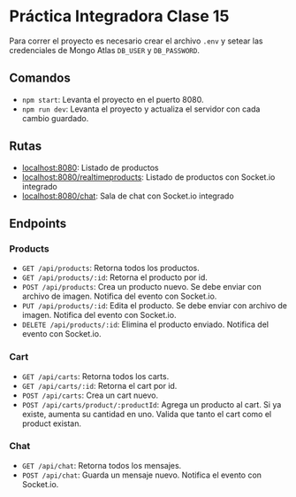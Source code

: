# Práctica Integradora Clase 15

Para correr el proyecto es necesario crear el archivo `.env` y setear las credenciales de Mongo Atlas `DB_USER` y `DB_PASSWORD`.

## Comandos

- `npm start`: Levanta el proyecto en el puerto 8080.
- `npm run dev`: Levanta el proyecto y actualiza el servidor con cada cambio guardado.

## Rutas

- [localhost:8080](localhost:8080): Listado de productos
- [localhost:8080/realtimeproducts](localhost:8080/realtimeproducts): Listado de productos con Socket.io integrado
- [localhost:8080/chat](localhost:8080/chat): Sala de chat con Socket.io integrado

## Endpoints

### Products

- `GET /api/products`: Retorna todos los productos.
- `GET /api/products/:id`: Retorna el producto por id.
- `POST /api/products`: Crea un producto nuevo. Se debe enviar con archivo de imagen. Notifica del evento con Socket.io.
- `PUT /api/products/:id`: Edita el producto. Se debe enviar con archivo de imagen. Notifica del evento con Socket.io.
- `DELETE /api/products/:id`: Elimina el producto enviado. Notifica del evento con Socket.io.

### Cart

- `GET /api/carts`: Retorna todos los carts.
- `GET /api/carts/:id`: Retorna el cart por id.
- `POST /api/carts`: Crea un cart nuevo.
- `POST /api/carts/product/:productId`: Agrega un producto al cart. Si ya existe, aumenta su cantidad en uno. Valida que tanto el cart como el product existan.

### Chat

- `GET /api/chat`: Retorna todos los mensajes.
- `POST /api/chat`: Guarda un mensaje nuevo. Notifica el evento con Socket.io.
